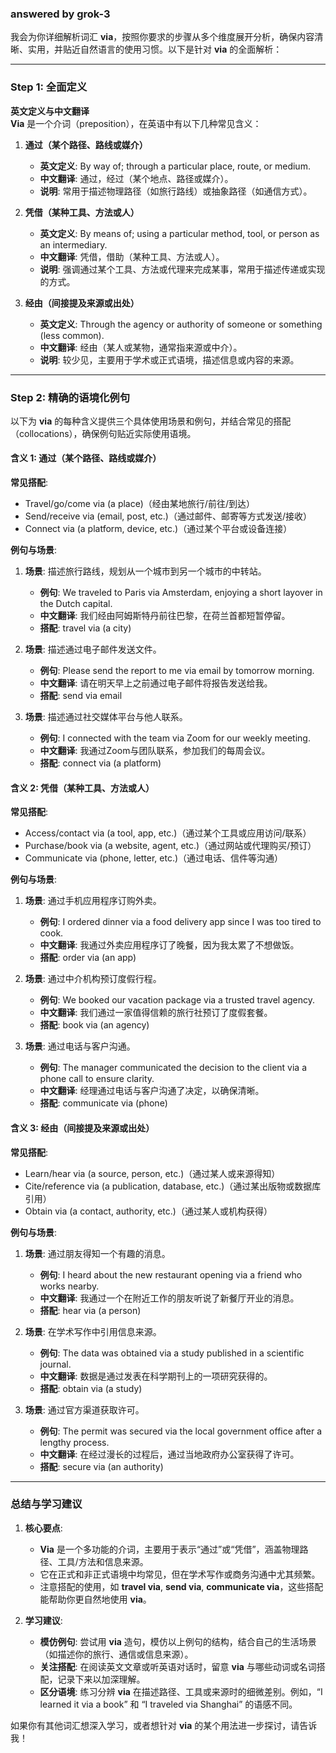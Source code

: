 ### answered by grok-3
我会为你详细解析词汇 **via**，按照你要求的步骤从多个维度展开分析，确保内容清晰、实用，并贴近自然语言的使用习惯。以下是针对 **via** 的全面解析：

---

### **Step 1: 全面定义**

**英文定义与中文翻译**  
**Via** 是一个介词（preposition），在英语中有以下几种常见含义：

1. **通过（某个路径、路线或媒介）**  
   - **英文定义**: By way of; through a particular place, route, or medium.  
   - **中文翻译**: 通过，经过（某个地点、路径或媒介）。  
   - **说明**: 常用于描述物理路径（如旅行路线）或抽象路径（如通信方式）。  

2. **凭借（某种工具、方法或人）**  
   - **英文定义**: By means of; using a particular method, tool, or person as an intermediary.  
   - **中文翻译**: 凭借，借助（某种工具、方法或人）。  
   - **说明**: 强调通过某个工具、方法或代理来完成某事，常用于描述传递或实现的方式。  

3. **经由（间接提及来源或出处）**  
   - **英文定义**: Through the agency or authority of someone or something (less common).  
   - **中文翻译**: 经由（某人或某物，通常指来源或中介）。  
   - **说明**: 较少见，主要用于学术或正式语境，描述信息或内容的来源。

---

### **Step 2: 精确的语境化例句**

以下为 **via** 的每种含义提供三个具体使用场景和例句，并结合常见的搭配（collocations），确保例句贴近实际使用语境。

#### **含义 1: 通过（某个路径、路线或媒介）**

**常见搭配**:  
- Travel/go/come via (a place)（经由某地旅行/前往/到达）  
- Send/receive via (email, post, etc.)（通过邮件、邮寄等方式发送/接收）  
- Connect via (a platform, device, etc.)（通过某个平台或设备连接）  

**例句与场景**:

1. **场景**: 描述旅行路线，规划从一个城市到另一个城市的中转站。  
   - **例句**: We traveled to Paris via Amsterdam, enjoying a short layover in the Dutch capital.  
   - **中文翻译**: 我们经由阿姆斯特丹前往巴黎，在荷兰首都短暂停留。  
   - **搭配**: travel via (a city)  

2. **场景**: 描述通过电子邮件发送文件。  
   - **例句**: Please send the report to me via email by tomorrow morning.  
   - **中文翻译**: 请在明天早上之前通过电子邮件将报告发送给我。  
   - **搭配**: send via email  

3. **场景**: 描述通过社交媒体平台与他人联系。  
   - **例句**: I connected with the team via Zoom for our weekly meeting.  
   - **中文翻译**: 我通过Zoom与团队联系，参加我们的每周会议。  
   - **搭配**: connect via (a platform)  

#### **含义 2: 凭借（某种工具、方法或人）**

**常见搭配**:  
- Access/contact via (a tool, app, etc.)（通过某个工具或应用访问/联系）  
- Purchase/book via (a website, agent, etc.)（通过网站或代理购买/预订）  
- Communicate via (phone, letter, etc.)（通过电话、信件等沟通）  

**例句与场景**:

1. **场景**: 通过手机应用程序订购外卖。  
   - **例句**: I ordered dinner via a food delivery app since I was too tired to cook.  
   - **中文翻译**: 我通过外卖应用程序订了晚餐，因为我太累了不想做饭。  
   - **搭配**: order via (an app)  

2. **场景**: 通过中介机构预订度假行程。  
   - **例句**: We booked our vacation package via a trusted travel agency.  
   - **中文翻译**: 我们通过一家值得信赖的旅行社预订了度假套餐。  
   - **搭配**: book via (an agency)  

3. **场景**: 通过电话与客户沟通。  
   - **例句**: The manager communicated the decision to the client via a phone call to ensure clarity.  
   - **中文翻译**: 经理通过电话与客户沟通了决定，以确保清晰。  
   - **搭配**: communicate via (phone)  

#### **含义 3: 经由（间接提及来源或出处）**

**常见搭配**:  
- Learn/hear via (a source, person, etc.)（通过某人或来源得知）  
- Cite/reference via (a publication, database, etc.)（通过某出版物或数据库引用）  
- Obtain via (a contact, authority, etc.)（通过某人或机构获得）  

**例句与场景**:

1. **场景**: 通过朋友得知一个有趣的消息。  
   - **例句**: I heard about the new restaurant opening via a friend who works nearby.  
   - **中文翻译**: 我通过一个在附近工作的朋友听说了新餐厅开业的消息。  
   - **搭配**: hear via (a person)  

2. **场景**: 在学术写作中引用信息来源。  
   - **例句**: The data was obtained via a study published in a scientific journal.  
   - **中文翻译**: 数据是通过发表在科学期刊上的一项研究获得的。  
   - **搭配**: obtain via (a study)  

3. **场景**: 通过官方渠道获取许可。  
   - **例句**: The permit was secured via the local government office after a lengthy process.  
   - **中文翻译**: 在经过漫长的过程后，通过当地政府办公室获得了许可。  
   - **搭配**: secure via (an authority)  

---

### **总结与学习建议**

1. **核心要点**:  
   - **Via** 是一个多功能的介词，主要用于表示“通过”或“凭借”，涵盖物理路径、工具/方法和信息来源。  
   - 它在正式和非正式语境中均常见，但在学术写作或商务沟通中尤其频繁。  
   - 注意搭配的使用，如 **travel via**, **send via**, **communicate via**，这些搭配能帮助你更自然地使用 **via**。  

2. **学习建议**:  
   - **模仿例句**: 尝试用 **via** 造句，模仿以上例句的结构，结合自己的生活场景（如描述你的旅行、通信或信息来源）。  
   - **关注搭配**: 在阅读英文文章或听英语对话时，留意 **via** 与哪些动词或名词搭配，记录下来以加深理解。  
   - **区分语境**: 练习分辨 **via** 在描述路径、工具或来源时的细微差别。例如，“I learned it via a book” 和 “I traveled via Shanghai” 的语感不同。  

如果你有其他词汇想深入学习，或者想针对 **via** 的某个用法进一步探讨，请告诉我！